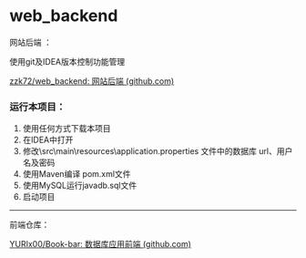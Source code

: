 # web_backend
网站后端 ：

使用git及IDEA版本控制功能管理

[zzk72/web_backend: 网站后端 (github.com)](https://github.com/zzk72/web_backend)



### 运行本项目：

1. 使用任何方式下载本项目
2. 在IDEA中打开
3. 修改\src\main\resources\application.properties 文件中的数据库 url、用户名及密码
4. 使用Maven编译 pom.xml文件
5. 使用MySQL运行javadb.sql文件
6. 启动项目

------

前端仓库：

[YURIx00/Book-bar: 数据库应用前端 (github.com)](https://github.com/YURIx00/Book-bar)



